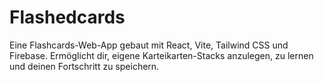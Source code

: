 # Flashedcards

Eine Flashcards-Web-App gebaut mit React, Vite, Tailwind CSS und Firebase. Ermöglicht dir, eigene Karteikarten-Stacks anzulegen, zu lernen und deinen Fortschritt zu speichern.
